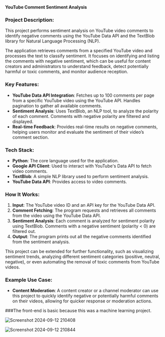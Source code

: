 **YouTube Comment Sentiment Analysis**

### Project Description:

This project performs sentiment analysis on YouTube video comments to identify negative comments using the YouTube Data API and the TextBlob library for Natural Language Processing (NLP).

The application retrieves comments from a specified YouTube video and processes the text to classify sentiment. It focuses on identifying and listing the comments with negative sentiment, which can be useful for content creators and administrators to understand feedback, detect potentially harmful or toxic comments, and monitor audience reception.

### Key Features:
- **YouTube Data API Integration**: Fetches up to 100 comments per page from a specific YouTube video using the YouTube API. Handles pagination to gather all available comments.
- **Sentiment Analysis**: Uses TextBlob, an NLP tool, to analyze the polarity of each comment. Comments with negative polarity are filtered and displayed.
- **Real-time Feedback**: Provides real-time results on negative comments, helping users monitor and evaluate the sentiment of their video’s comment section.

### Tech Stack:
- **Python**: The core language used for the application.
- **Google API Client**: Used to interact with YouTube's Data API to fetch video comments.
- **TextBlob**: A simple NLP library used to perform sentiment analysis.
- **YouTube Data API**: Provides access to video comments.

### How It Works:
1. **Input**: The YouTube video ID and an API key for the YouTube Data API.
2. **Comment Fetching**: The program requests and retrieves all comments from the video using the YouTube Data API.
3. **Sentiment Analysis**: Each comment is analyzed for sentiment polarity using TextBlob. Comments with a negative sentiment (polarity < 0) are filtered out.
4. **Output**: The program prints out all the negative comments identified from the sentiment analysis.

This project can be extended for further functionality, such as visualizing sentiment trends, analyzing different sentiment categories (positive, neutral, negative), or even automating the removal of toxic comments from YouTube videos.

### Example Use Case:
- **Content Moderation**: A content creator or a channel moderator can use this project to quickly identify negative or potentially harmful comments on their videos, allowing for quicker response or moderation actions.

###The front-end is basic because this was a machine learning project.


![Screenshot 2024-09-12 210408](https://github.com/user-attachments/assets/f06b2aa7-65c6-4665-a1f2-8bfc3b14c3a9)

![Screenshot 2024-09-12 210844](https://github.com/user-attachments/assets/c2f082d6-cd9a-45e7-ad8d-52b05398c7f9)
